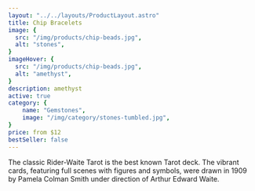 ```yaml
---
layout: "../../layouts/ProductLayout.astro"
title: Chip Bracelets
image: {
  src: "/img/products/chip-beads.jpg",
  alt: "stones",
}
imageHover: {
  src: "/img/products/chip-beads.jpg",
  alt: "amethyst",
}
description: amethyst
active: true
category: {
    name: "Gemstones",
    image: "/img/category/stones-tumbled.jpg",
}
price: from $12
bestSeller: false
---
```


The classic Rider-Waite Tarot is the best known Tarot deck. The vibrant cards, featuring full scenes with figures and symbols, were drawn in 1909 by Pamela Colman Smith under direction of Arthur Edward Waite.

